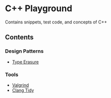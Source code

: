 # C++ Playground
Contains snippets, test code, and concepts of C++

## Contents

### Design Patterns
* [Type Erasure](type_erasure/README.md)

### Tools
* [Valgrind](type_erasure/README.md)
* [Clang Tidy](type_erasure/README.md)
